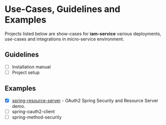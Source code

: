 # Use-Cases, Guidelines and Examples
Projects listed below are show-cases for __iam-service__ various deployments, use-cases and integrations in micro-service environment.

## Guidelines
* [ ] Installation manual
* [ ] Project setup

## Examples
* [x] [spring-resource-server](spring-resource-server) - OAuth2 Spring Security and Resource Server demo.
* [ ] spring-oauth2-client
* [ ] spring-method-security
